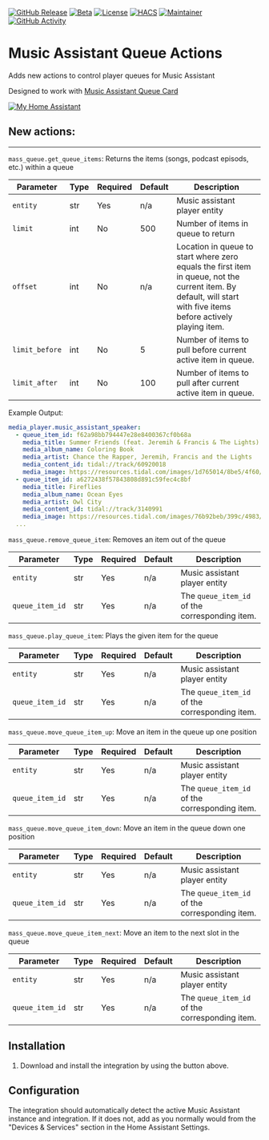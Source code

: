 [![GitHub Release][release-shield]][release]
[![Beta][beta-shield]][beta]
[![License][license-shield]][license]
[![HACS][hacs-badge-shield]][hacs-badge]
[![Maintainer][maintainer-shield]][maintainer]
[![GitHub Activity][activity-shield]][activity]

[release-shield]: https://img.shields.io/github/release/droans/mass_queue.svg?style=for-the-badge
[release]: https://github.com/droans/mass_queue/releases
[license-shield]: https://img.shields.io/github/license/droans/mass_queue.svg?style=for-the-badge
[license]: LICENSE
[hacs-badge-shield]: https://img.shields.io/badge/HACS-Default-blue.svg?style=for-the-badge
[hacs-badge]: https://github.com/hacs/default
[maintainer-shield]: https://img.shields.io/badge/maintainer-droans-blue.svg?style=for-the-badge
[maintainer]: https://github.com/droans
[activity-shield]: https://img.shields.io/github/last-commit/droans/mass_queue?style=for-the-badge
[activity]: https://github.com/droans/mass_card/commits/main
[beta-shield]: https://img.shields.io/github/v/release/droans/mass_queue?include_prereleases&style=for-the-badge&filter=*b*&label=Pre-Release
[beta]: https://github.com/droans/mass_queue/releases

# Music Assistant Queue Actions

Adds new actions to control player queues for Music Assistant 

Designed to work with [Music Assistant Queue Card](https://github.com/droans/mass_card)

[![My Home Assistant](https://my.home-assistant.io/badges/hacs_repository.svg)](https://my.home-assistant.io/redirect/hacs_repository/?repository=mass_queue&owner=droans&category=Integration)

## New actions:

---
`mass_queue.get_queue_items`: Returns the items (songs, podcast episods, etc.) within a queue

| Parameter | Type | Required | Default                           | Description                                                                                                                                                      |
|-----------|------|----------|-----------------------------------|------------------------------------------------------------------------------------------------------------------------------------------------------------------|
| `entity`        | str  | Yes      | n/a                         | Music assistant player entity                                                                                                                                    |
| `limit`         | int  | No       | 500                         | Number of items in queue to return                                                                                                                               |
| `offset`        | int  | No       | n/a                         | Location in queue to start where zero equals the first item in queue, not the current item. By default, will start with five items before actively playing item. |
| `limit_before`  | int  | No       | 5                           | Number of items to pull before current active item in queue.                                                                                                     |
| `limit_after`   | int  | No       | 100                         | Number of items to pull after current active item in queue.                                                                                                      |

Example Output:
```yaml
media_player.music_assistant_speaker:
  - queue_item_id: f62a98bb794447e28e8400367cf0b68a
    media_title: Summer Friends (feat. Jeremih & Francis & The Lights)
    media_album_name: Coloring Book
    media_artist: Chance the Rapper, Jeremih, Francis and the Lights
    media_content_id: tidal://track/60920018
    media_image: https://resources.tidal.com/images/1d765014/8be5/4f60/a657/bce7eee1ef8b/750x750.jpg
  - queue_item_id: a6272438f57843808d891c59fec4c8bf
    media_title: Fireflies
    media_album_name: Ocean Eyes
    media_artist: Owl City
    media_content_id: tidal://track/3140991
    media_image: https://resources.tidal.com/images/76b92beb/399c/4983/9b91/0eef89c796e1/750x750.jpg
  ...
```

`mass_queue.remove_queue_item`: Removes an item out of the queue

| Parameter       | Type | Required | Default | Description                                    |
|-----------------|------|----------|---------|------------------------------------------------|
| `entity`        | str  | Yes      | n/a     | Music assistant player entity                  |
| `queue_item_id` | str  | Yes      | n/a     | The `queue_item_id` of the corresponding item. |

`mass_queue.play_queue_item`: Plays the given item for the queue

| Parameter       | Type | Required | Default | Description                                    |
|-----------------|------|----------|---------|------------------------------------------------|
| `entity`        | str  | Yes      | n/a     | Music assistant player entity                  |
| `queue_item_id` | str  | Yes      | n/a     | The `queue_item_id` of the corresponding item. |

`mass_queue.move_queue_item_up`: Move an item in the queue up one position

| Parameter       | Type | Required | Default | Description                                    |
|-----------------|------|----------|---------|------------------------------------------------|
| `entity`        | str  | Yes      | n/a     | Music assistant player entity                  |
| `queue_item_id` | str  | Yes      | n/a     | The `queue_item_id` of the corresponding item. |

`mass_queue.move_queue_item_down`: Move an item in the queue down one position

| Parameter       | Type | Required | Default | Description                                    |
|-----------------|------|----------|---------|------------------------------------------------|
| `entity`        | str  | Yes      | n/a     | Music assistant player entity                  |
| `queue_item_id` | str  | Yes      | n/a     | The `queue_item_id` of the corresponding item. |

`mass_queue.move_queue_item_next`: Move an item to the next slot in the queue

| Parameter       | Type | Required | Default | Description                                    |
|-----------------|------|----------|---------|------------------------------------------------|
| `entity`        | str  | Yes      | n/a     | Music assistant player entity                  |
| `queue_item_id` | str  | Yes      | n/a     | The `queue_item_id` of the corresponding item. |


## Installation

1. Download and install the integration by using the button above.

## Configuration

The integration should automatically detect the active Music Assistant instance and integration. If it does not, add as you normally would from the "Devices & Services" section in the Home Assistant Settings.